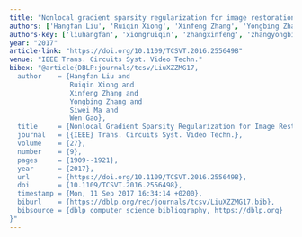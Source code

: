 ```yaml
---
title: "Nonlocal gradient sparsity regularization for image restoration"
authors: ['Hangfan Liu', 'Ruiqin Xiong', 'Xinfeng Zhang', 'Yongbing Zhang', 'Siwei Ma', 'Wen Gao 0001']
authors-key: ['liuhangfan', 'xiongruiqin', 'zhangxinfeng', 'zhangyongbing', 'masiwei', 'gaowen']
year: "2017"
article-link: "https://doi.org/10.1109/TCSVT.2016.2556498"
venue: "IEEE Trans. Circuits Syst. Video Techn."
bibex: "@article{DBLP:journals/tcsv/LiuXZZMG17,
  author    = {Hangfan Liu and
               Ruiqin Xiong and
               Xinfeng Zhang and
               Yongbing Zhang and
               Siwei Ma and
               Wen Gao},
  title     = {Nonlocal Gradient Sparsity Regularization for Image Restoration},
  journal   = {{IEEE} Trans. Circuits Syst. Video Techn.},
  volume    = {27},
  number    = {9},
  pages     = {1909--1921},
  year      = {2017},
  url       = {https://doi.org/10.1109/TCSVT.2016.2556498},
  doi       = {10.1109/TCSVT.2016.2556498},
  timestamp = {Mon, 11 Sep 2017 16:34:14 +0200},
  biburl    = {https://dblp.org/rec/journals/tcsv/LiuXZZMG17.bib},
  bibsource = {dblp computer science bibliography, https://dblp.org}
}"
---
```

